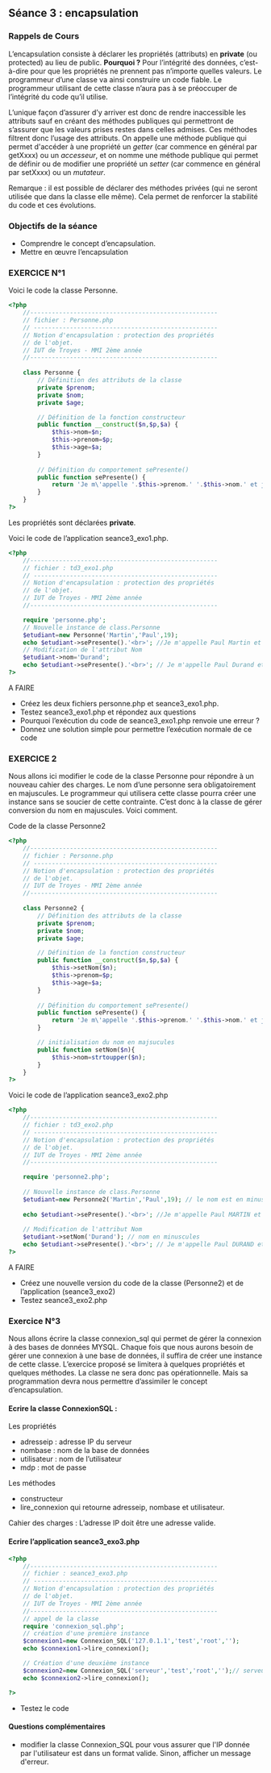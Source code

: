 ## Séance 3 : encapsulation

### Rappels de Cours

L’encapsulation consiste à déclarer les propriétés (attributs) en **private** (ou protected) au lieu de public.
**Pourquoi ?** Pour l’intégrité des données, c’est-à-dire pour que les propriétés ne prennent pas n’importe quelles valeurs. 
Le programmeur d’une classe va ainsi construire un code fiable. Le programmeur utilisant de cette classe n’aura pas à se 
préoccuper de l’intégrité du code qu’il utilise.

L’unique façon d’assurer d’y arriver est donc de rendre inaccessible les attributs sauf en créant des méthodes publiques 
qui permettront de s’assurer que les valeurs prises restes dans celles admises. Ces méthodes filtrent donc l’usage des 
attributs. On appelle une méthode publique qui permet d'accéder à une propriété un *getter* (car commence en général par getXxxx) ou un *accesseur*, et on nomme une méthode publique qui permet de définir ou de modifier une propriété un *setter* (car commence en général par setXxxx) ou un *mutateur*.

Remarque : il est possible de déclarer des méthodes privées (qui ne seront utilisée que dans la classe elle même). Cela permet de renforcer la stabilité du code et ces évolutions.

###	Objectifs de la séance

*	Comprendre le concept d’encapsulation.
*	Mettre en œuvre l’encapsulation

###	EXERCICE N°1

Voici le code la classe Personne.

```php
<?php
	//----------------------------------------------------
	// fichier : Personne.php
	// ---------------------------------------------------
	// Notion d'encapsulation : protection des propriétés
	// de l'objet.	
	// IUT de Troyes - MMI 2ème année
	//----------------------------------------------------
		
	class Personne {
		// Définition des attributs de la classe
		private $prenom;
		private $nom;
		private $age;

  		// Définition de la fonction constructeur 
 		public function __construct($n,$p,$a) { 
			$this->nom=$n;
			$this->prenom=$p;
			$this->age=$a;
		}  
		
		// Définition du comportement sePresente() 
		public function sePresente() {  
			return 'Je m\'appelle '.$this->prenom.' '.$this->nom.' et j\'ai '.$this->age.' ans '; 
		}
	}
?>
```

Les propriétés sont déclarées **private**.

Voici le code de l’application seance3_exo1.php.

```php
<?php
	//----------------------------------------------------
	// fichier : td3_exo1.php
	// ---------------------------------------------------
	// Notion d'encapsulation : protection des propriétés
	// de l'objet.	
	// IUT de Troyes - MMI 2ème année
	//----------------------------------------------------

	require 'personne.php';
	// Nouvelle instance de class.Personne
	$etudiant=new Personne('Martin','Paul',19);
	echo $etudiant->sePresente().'<br>'; //Je m'appelle Paul Martin et j'ai 19 ans 
	// Modification de l'attribut Nom
	$etudiant->nom='Durand';
	echo $etudiant->sePresente().'<br>'; // Je m'appelle Paul Durand et j'ai 19 ans 
?>
```

A FAIRE
*	Créez les deux fichiers personne.php et seance3_exo1.php.
*	Testez seance3_exo1.php et répondez aux questions
*	Pourquoi l’exécution du code de seance3_exo1.php renvoie une erreur ?
*	Donnez une solution simple pour permettre l’exécution normale de ce code

###	EXERCICE 2

Nous allons ici modifier le code de la classe Personne pour répondre à un nouveau cahier des charges. Le nom d’une personne 
sera obligatoirement en majuscules. Le programmeur qui utilisera cette classe pourra créer une instance sans se soucier de 
cette contrainte. C’est donc à la classe de gérer conversion du nom en majuscules. Voici comment.

Code de la classe Personne2

```php
<?php
	//----------------------------------------------------
	// fichier : Personne.php
	// ---------------------------------------------------
	// Notion d'encapsulation : protection des propriétés
	// de l'objet.	
	// IUT de Troyes - MMI 2ème année
	//----------------------------------------------------
		
	class Personne2 {
		// Définition des attributs de la classe
		private $prenom;
		private $nom;
		private $age;

  		// Définition de la fonction constructeur 
 		public function __construct($n,$p,$a) { 
			$this->setNom($n);
			$this->prenom=$p;
			$this->age=$a;
		}  
		
		// Définition du comportement sePresente() 
		public function sePresente() {  
			return 'Je m\'appelle '.$this->prenom.' '.$this->nom.' et j\'ai '.$this->age.' ans '; 
		}

		// initialisation du nom en majsucules
		public function setNom($n){
			$this->nom=strtoupper($n); 
		}
	}
?>
```

Voici le code de l’application seance3_exo2.php

```php
<?php
	//----------------------------------------------------
	// fichier : td3_exo2.php
	// ---------------------------------------------------
	// Notion d'encapsulation : protection des propriétés
	// de l'objet.	
	// IUT de Troyes - MMI 2ème année
	//----------------------------------------------------

	require 'personne2.php';
	
	// Nouvelle instance de class.Personne
	$etudiant=new Personne2('Martin','Paul',19); // le nom est en minuscules
	
	echo $etudiant->sePresente().'<br>'; //Je m'appelle Paul MARTIN et j'ai 19 ans (nom en majuscules)
	
	// Modification de l'attribut Nom
	$etudiant->setNom('Durand'); // nom en minuscules 
	echo $etudiant->sePresente().'<br>'; // Je m'appelle Paul DURAND et j'ai 19 ans (nom en majuscules)
?>
```

A FAIRE
*	Créez une nouvelle version du code de la classe (Personne2) et de l’application (seance3_exo2)
*	Testez seance3_exo2.php

###	Exercice N°3

Nous allons écrire la classe connexion_sql qui permet de gérer la connexion à des bases de données MYSQL.
Chaque fois que nous aurons besoin de gérer une connexion à une base de données, il suffira de créer une instance de cette classe. L’exercice proposé se limitera à quelques propriétés et quelques méthodes. La classe ne sera donc pas opérationnelle. Mais sa programmation devra nous permettre d’assimiler le concept d’encapsulation.

####	Ecrire la classe ConnexionSQL :

Les propriétés
*	adresseip : adresse IP du serveur
*	nombase : nom de la base de données
*	utilisateur : nom de l’utilisateur
*	mdp : mot de passe

Les méthodes
*	constructeur
*	lire_connexion qui retourne adresseip, nombase et utilisateur.

Cahier des charges :
L’adresse IP doit être une adresse valide.

####	Ecrire l’application seance3_exo3.php

```php
<?php
	//----------------------------------------------------
	// fichier : seance3_exo3.php
	// ---------------------------------------------------
	// Notion d'encapsulation : protection des propriétés
	// de l'objet.	
	// IUT de Troyes - MMI 2ème année
	//----------------------------------------------------
	// appel de la classe
	require 'connexion_sql.php';
	// création d'une première instance
	$connexion1=new Connexion_SQL('127.0.1.1','test','root','');
	echo $connexion1->lire_connexion();

	// Création d'une deuxième instance
	$connexion2=new Connexion_SQL('serveur','test','root','');// serveur n'est pas une @ip valide
	echo $connexion2->lire_connexion();

?>
```
* Testez le code

#### Questions complémentaires

* modifier la classe Connexion_SQL pour vous assurer que l'IP donnée par l'utilisateur est dans un format valide. Sinon, afficher un message d'erreur.

